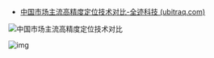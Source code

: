 - [中国市场主流高精度定位技术对比-全迹科技 (ubitraq.com)](https://www.ubitraq.com/uwb060616/)

![中国市场主流高精度定位技术对比](https://www.ubitraq.com/content/images/size/w2000/2022/06/22.png)

![img](https://www.ubitraq.com/content/images/2022/06/33.png)